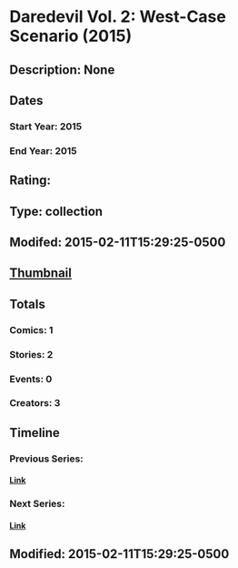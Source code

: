 # Daredevil Vol. 2: West-Case Scenario (2015)
## Description: None
## Dates
### Start Year: 2015
### End Year: 2015
## Rating: 
## Type: collection
## Modifed: 2015-02-11T15:29:25-0500
## [Thumbnail](http://i.annihil.us/u/prod/marvel/i/mg/b/40/image_not_available.jpg)
## Totals
### Comics: 1
### Stories: 2
### Events: 0
### Creators: 3
## Timeline
### Previous Series: 
#### [Link]()
### Next Series: 
#### [Link]()
## Modified: 2015-02-11T15:29:25-0500